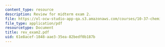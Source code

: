 ```yaml
---
content_type: resource
description: Review for midterm exam 2.
file: https://ol-ocw-studio-app-qa.s3.amazonaws.com/courses/10-37-chemical-and-biological-reaction-engineering-spring-2007/61e8acef1848aae335ea82bedf0b187b_rev_exam2.pdf
file_type: application/pdf
resourcetype: Document
title: rev_exam2.pdf
uid: 61e8acef-1848-aae3-35ea-82bedf0b187b
---
```

